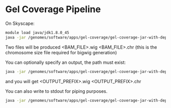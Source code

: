 # Gel Coverage Pipeline


On Skyscape:

```bash
module load java/jdk1.8.0_45
java -jar /genomes/software/apps/gel-coverage/gel-coverage-jar-with-dependencies.jar -bam <BAM_FILE>
```

Two files will be produced <BAM_FILE>.wig <BAM_FILE>.chr (this is the chromosome size file required for bigwig generation)

You can optionally specify an output, the path must exist:

```bash
java -jar /genomes/software/apps/gel-coverage/gel-coverage-jar-with-dependencies.jar -bam <BAM_FILE> -output <OUTPUT_PREFIX>
```

and you will get <OUTPUT_PREFIX>.wig <OUTPUT_PREFIX>.chr

You can also write to stdout for piping purposes.

```bash
java -jar /genomes/software/apps/gel-coverage/gel-coverage-jar-with-dependencies.jar -bam <BAM_FILE> -stdout
```